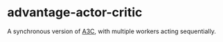 # advantage-actor-critic
A synchronous version of [A3C](https://arxiv.org/pdf/1602.01783.pdf), with multiple workers acting sequentially.
